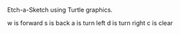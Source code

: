 Etch-a-Sketch using Turtle graphics. 

w is forward 
s is back 
a is turn left 
d is turn right
c is clear
